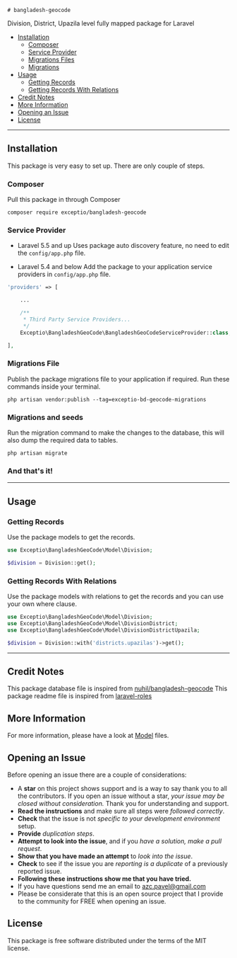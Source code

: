     # bangladesh-geocode
Division, District, Upazila level fully mapped package for Laravel

- [Installation](#installation)
    - [Composer](#composer)
    - [Service Provider](#service-provider)    
    - [Migrations Files](#migrations-file)
    - [Migrations](#migrations)
- [Usage](#usage)
    - [Getting Records](#geeting-records)
    - [Getting Records With Relations](#geeting-records-with-relations)    
- [Credit Notes](#credit-notes)
- [More Information](#more-information)
- [Opening an Issue](#opening-an-issue)
- [License](#license)

---

## Installation

This package is very easy to set up. There are only couple of steps.

### Composer

Pull this package in through Composer
```
composer require exceptio/bangladesh-geocode
```

### Service Provider
* Laravel 5.5 and up
Uses package auto discovery feature, no need to edit the `config/app.php` file.

* Laravel 5.4 and below
Add the package to your application service providers in `config/app.php` file.

```php
'providers' => [

    ...

    /**
     * Third Party Service Providers...
     */
    Exceptio\BangladeshGeoCode\BangladeshGeoCodeServiceProvider::class,

],
```

### Migrations File

Publish the package migrations file to your application if required. Run these commands inside your terminal.

    php artisan vendor:publish --tag=exceptio-bd-geocode-migrations


### Migrations and seeds

Run the migration command to make the changes to the database, this will also dump the required data to tables.

    php artisan migrate

### And that's it!

---

## Usage

### Getting Records

Use the package models to get the records.

```php
use Exceptio\BangladeshGeoCode\Model\Division;

$division = Division::get();

```

### Getting Records With Relations

Use the package models with relations to get the records and you can use your own where clause.

```php
use Exceptio\BangladeshGeoCode\Model\Division;
use Exceptio\BangladeshGeoCode\Model\DivisionDistrict;
use Exceptio\BangladeshGeoCode\Model\DivisionDistrictUpazila;

$division = Division::with('districts.upazilas')->get();

```

---
## Credit Notes
This package database file is inspired from [nuhil/bangladesh-geocode](https://github.com/nuhil/bangladesh-geocode)
This package readme file is inspired from [laravel-roles](https://github.com/jeremykenedy/laravel-roles)


## More Information
For more information, please have a look at [Model](https://github.com/azcpavel/bangladesh-geocode/tree/master/src/Model) files.


## Opening an Issue
Before opening an issue there are a couple of considerations:
* A **star** on this project shows support and is a way to say thank you to all the contributors. If you open an issue without a star, *your issue may be closed without consideration.* Thank you for understanding and support.
* **Read the instructions** and make sure all steps were *followed correctly*.
* **Check** that the issue is not *specific to your development environment* setup.
* **Provide** *duplication steps*.
* **Attempt to look into the issue**, and if you *have a solution, make a pull request*.
* **Show that you have made an attempt** to *look into the issue*.
* **Check** to see if the issue you are *reporting is a duplicate* of a previously reported issue.
* **Following these instructions show me that you have tried.**
* If you have questions send me an email to azc.pavel@gmail.com
* Please be considerate that this is an open source project that I provide to the community for FREE when opening an issue. 

## License
This package is free software distributed under the terms of the MIT license.
